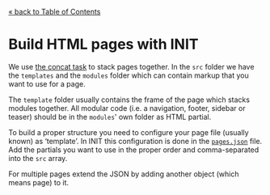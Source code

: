 [&laquo; back to Table of Contents](TOC.md)

# Build HTML pages with INIT

We use [the concat task](concat.md) to stack pages together. In the `src`
folder we have the `templates` and the `modules` folder which can contain
markup that you want to use for a page.

The `template` folder usually contains the frame of the page which stacks
modules together. All modular code (i.e. a navigation, footer, sidebar or
teaser) should be in the `modules`' own folder as HTML partial.

To build a proper structure you need to configure your page file (usually
known) as ‘template’. In INIT this configuration is done in the
[`pages.json`](../pages.json) file. Add the partials you want to use in the
proper order and comma-separated into the `src` array.

For multiple pages extend the JSON by adding another object (which means page)
to it.
